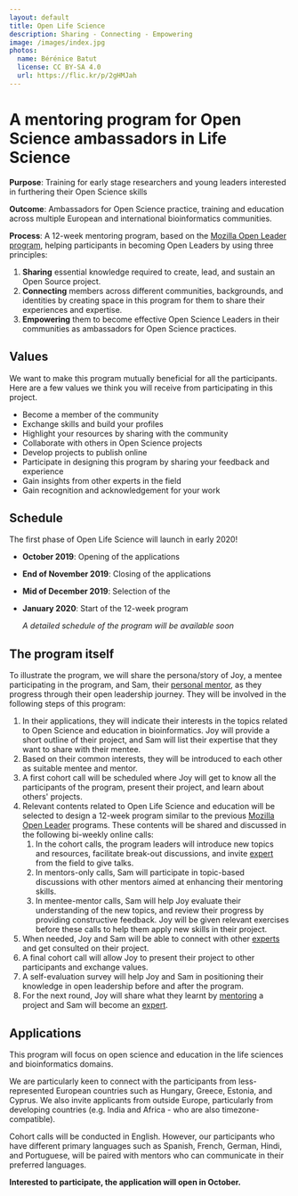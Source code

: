 ```yaml
---
layout: default
title: Open Life Science
description: Sharing - Connecting - Empowering
image: /images/index.jpg
photos:
  name: Bérénice Batut
  license: CC BY-SA 4.0
  url: https://flic.kr/p/2gHMJah
---
```


# A mentoring program for Open Science ambassadors in Life Science

**Purpose**: Training for early stage researchers and young leaders interested in furthering their 
Open Science skills

**Outcome**: Ambassadors for Open Science practice, training and education across multiple European 
and international bioinformatics communities. 

**Process**: A 12-week mentoring program, based on the [Mozilla Open Leader program](https://foundation.mozilla.org/en/opportunity/mozilla-open-leaders/), helping participants in becoming Open Leaders by using three principles:

1. **Sharing** essential knowledge required to create, lead, and sustain an Open Source project.
2. **Connecting** members across different communities, backgrounds, and identities by creating space in this program for them to share their experiences and expertise.
3. **Empowering** them to become effective Open Science Leaders in their communities as ambassadors for Open Science practices.

## Values

We want to make this program mutually beneficial for all the participants. 
Here are a few values we think you will receive from participating in this project.

- Become a member of the community
- Exchange skills and build your profiles
- Highlight your resources by sharing with the community
- Collaborate with others in Open Science projects
- Develop projects to publish online
- Participate in designing this program by sharing your feedback and experience
- Gain insights from other experts in the field
- Gain recognition and acknowledgement for your work

## Schedule

The first phase of Open Life Science will launch in early 2020!

- **October 2019**: Opening of the applications
- **End of November 2019**: Closing of the applications
- **Mid of December 2019**: Selection of the 
- **January 2020**: Start of the 12-week program

    *A detailed schedule of the program will be available soon*

## The program itself

To illustrate the program, we will share the persona/story of Joy, a mentee participating in the program, and Sam, their [personal mentor](about#mentors), as they progress through their open leadership journey. They will be involved in the following steps of this program:
1. In their applications, they will indicate their interests in the topics related to Open Science and education in bioinformatics. Joy will provide a short outline of their project, and Sam will list their expertise that they want to share with their mentee. 
2. Based on their common interests, they will be introduced to each other as suitable mentee and mentor.
3. A first cohort call will be scheduled where Joy will get to know all the participants of the program, present their project, and learn about others' projects. 
4. Relevant contents related to Open Life Science and education will be selected to design a 12-week program similar to the previous [Mozilla Open Leader](https://foundation.mozilla.org/en/opportunity/mozilla-open-leaders/) programs. These contents will be shared and discussed in the following bi-weekly online calls:
    1. In the cohort calls, the program leaders will introduce new topics and resources, facilitate break-out discussions, and invite [expert](about#experts) from the field to give talks.
    2. In mentors-only calls, Sam will participate in topic-based discussions with other mentors aimed at enhancing their mentoring skills.
    3. In mentee-mentor calls, Sam will help Joy evaluate their understanding of the new topics, and review their progress by providing constructive feedback. Joy will be given relevant exercises before these calls to help them apply new skills in their project.
5. When needed, Joy and Sam will be able to connect with other [experts](about#experts) and get consulted on their project.
6. A final cohort call will allow Joy to present their project to other participants and exchange values.
7. A self-evaluation survey will help Joy and Sam in positioning their knowledge in open leadership before and after the program.
8. For the next round, Joy will share what they learnt by [mentoring](about#mentors) a project and Sam will become an [expert](about#experts).

## Applications

This program will focus on open science and education in the life sciences and bioinformatics domains.

We are particularly keen to connect with the participants from less-represented European countries such as Hungary, Greece, Estonia, and Cyprus. We also invite applicants from outside Europe, particularly from developing countries (e.g. India and Africa - who are also timezone-compatible).

Cohort calls will be conducted in English. However, our participants who have different primary languages such as Spanish, French, German, Hindi, and Portuguese, will be paired with mentors who can communicate in their preferred languages.

**Interested to participate, the application will open in October.**
